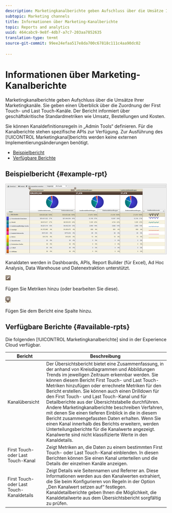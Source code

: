 ```yaml
---
description: Marketingkanalberichte geben Aufschluss über die Umsätze Ihrer Marketingkanäle. Sie geben einen Überblick über die Zuordnung der First Touch- und Last Touch-Kanäle. Der Bericht informiert über geschäftskritische Standardmetriken wie Umsatz, Bestellungen und Kosten.
subtopic: Marketing channels
title: Informationen über Marketing-Kanalberichte
topic: Reports and analytics
uuid: 464cabc9-9e8f-4db7-a7c7-203aa7852635
translation-type: tm+mt
source-git-commit: 99ee24efaa517e8da700c67818c111c4aa90dc02

---
```



# Informationen über Marketing-Kanalberichte

Marketingkanalberichte geben Aufschluss über die Umsätze Ihrer Marketingkanäle. Sie geben einen Überblick über die Zuordnung der First Touch- und Last Touch-Kanäle. Der Bericht informiert über geschäftskritische Standardmetriken wie Umsatz, Bestellungen und Kosten.

Sie können Kanaldefinitionsregeln in „Admin Tools“ definieren. Für die Kanalberichte stehen spezifische APIs zur Verfügung. Zur Ausführung des [!UICONTROL Marketingkanal]berichts werden keine externen Implementierungsänderungen benötigt.

* [Beispielbericht](/help/components/c-marketing-channels/c-overview.md)
* [Verfügbare Berichte](/help/components/c-marketing-channels/c-overview.md)

## Beispielbericht {#example-rpt}

![](assets/overview.png)

Kanaldaten werden in Dashboards, APIs, Report Builder (für Excel), Ad Hoc Analysis, Data Warehouse und Datenextraktion unterstützt.

![](assets/metric_edit_icon.png)

Fügen Sie Metriken hinzu (oder bearbeiten Sie diese).

![](assets/add_column_icon.png)

Fügen Sie dem Bericht eine Spalte hinzu.

## Verfügbare Berichte {#available-rpts}

Die folgenden [!UICONTROL Marketingkanalberichte] sind in der Experience Cloud verfügbar.

| Bericht | Beschreibung |
|--- |--- |
| Kanalübersicht | Der Übersichtsbericht bietet eine Zusammenfassung, in der anhand von Kreisdiagrammen und Abbildungen Trends im jeweiligen Zeitraum erkennbar werden. Sie können diesem Bericht First Touch- und Last Touch-Metriken hinzufügen oder errechnete Metriken für den Bericht erstellen. Sie können auch einen Drilldown für den First Touch- und Last Touch-Kanal und für Detailberichte aus der Übersichtstabelle durchführen. Andere Marketingkanalberichte beschreiben Verfahren, mit denen Sie einen tieferen Einblick in die in diesem Bericht zusammengefassten Daten erhalten.  Wenn Sie einen Kanal innerhalb des Berichts erweitern, werden Unterteilungsberichte für die Kanalwerte angezeigt. Kanalwerte sind nicht klassifizierte Werte in den Kanaldetails. |
| First Touch- oder Last Touch-Kanal | Zeigt Metriken an, die Daten zu einem bestimmten First Touch- oder Last Touch-Kanal einblenden. In diesen Berichten können Sie einen Kanal unterteilen und die Details der einzelnen Kanäle anzeigen. |
| First Touch- oder Last Touch-Kanaldetails | Zeigt Details wie Seitennamen und Referrer an. Diese Informationen werden aus den Kanalwerten extrahiert, die Sie beim Konfigurieren von Regeln in der Option „Den Kanalwert setzen auf“ festlegen. Kanaldetailberichte geben Ihnen die Möglichkeit, die Kanaldetailwerte aus dem Übersichtsbericht sorgfältig zu prüfen. |
